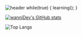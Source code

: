 ![header](https://capsule-render.vercel.app/api?type=waving&color=timeAuto&height=300&section=header&text=Hello&fontSize=90)
while(true) { learning(); }

[![wanniDev's GitHub stats](https://github-readme-stats.vercel.app/api?username=wanniDev)](https://github.com/anuraghazra/github-readme-stats)

![Top Langs](https://github-readme-stats.vercel.app/api/top-langs/?username=wanniDev&hide=typescript,javascript,css,scss,html&theme=tokyonight)
